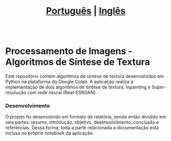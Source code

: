 # <div align="center"><a href="/README.md">Português</a> | <a href="/README_EN.md">Inglês</a></div>
<br><br>
# Processamento de Imagens - Algoritmos de Síntese de Textura
Este repositório contém algoritmos de síntese de textura desenvolvidos em Python na plataforma do Google Colab. A aplicação realiza a implementação de dois algoritmos de síntexe de textura, Inpainting e Super-resolução com rede neural (Real-ESRGAN).

### Desenvolvimento
O projeto foi desenvolvido em formato de relatório, sendo então dividido em seis partes: resumo, introdução, objetivo, desenvolvilmento, conclusão e referências. Dessa forma, toda a parte relacionada a documentação está inclusa no próprio notebook da aplicação.
